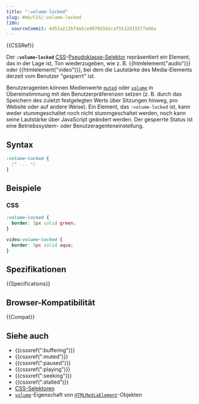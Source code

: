 ```yaml
---
title: ":volume-locked"
slug: Web/CSS/:volume-locked
l10n:
  sourceCommit: 4d51a212bfda5ce9978d162caf5532d155f7eb0a
---
```


{{CSSRef}}

Der **`:volume-locked`** [CSS](/de/docs/Web/CSS)-[Pseudoklasse-Selektor](/de/docs/Web/CSS/Pseudo-classes) repräsentiert ein Element, das in der Lage ist, Ton wiederzugeben, wie z. B. {{htmlelement("audio")}} oder {{htmlelement("video")}}, bei dem die Lautstärke des Media-Elements derzeit vom Benutzer "gesperrt" ist.

Benutzeragenten können Medienwerte [`muted`](/de/docs/Web/API/HTMLMediaElement/muted) oder [`volume`](/de/docs/Web/API/HTMLMediaElement/volume) in Übereinstimmung mit den Benutzerpräferenzen setzen (z. B. durch das Speichern des zuletzt festgelegten Werts über Sitzungen hinweg, pro Website oder auf andere Weise).
Ein Element, das `:volume-locked` ist, kann weder stummgeschaltet noch nicht stummgeschaltet werden, noch kann seine Lautstärke über JavaScript geändert werden. Der gesperrte Status ist eine Betriebssystem- oder Benutzeragenteneinstellung.

## Syntax

```css
:volume-locked {
  /* ... */
}
```

## Beispiele

### CSS

```css
:volume-locked {
  border: 5px solid green;
}

video:volume-locked {
  border: 5px solid aqua;
}
```

## Spezifikationen

{{Specifications}}

## Browser-Kompatibilität

{{Compat}}

## Siehe auch

- {{cssxref(":buffering")}}
- {{cssxref(":muted")}}
- {{cssxref(":paused")}}
- {{cssxref(":playing")}}
- {{cssxref(":seeking")}}
- {{cssxref(":stalled")}}
- [CSS-Selektoren](/de/docs/Web/CSS/CSS_selectors)
- [`volume`](/de/docs/Web/API/HTMLMediaElement/volume)-Eigenschaft von [`HTMLMediaElement`](/de/docs/Web/API/HTMLMediaElement)-Objekten
